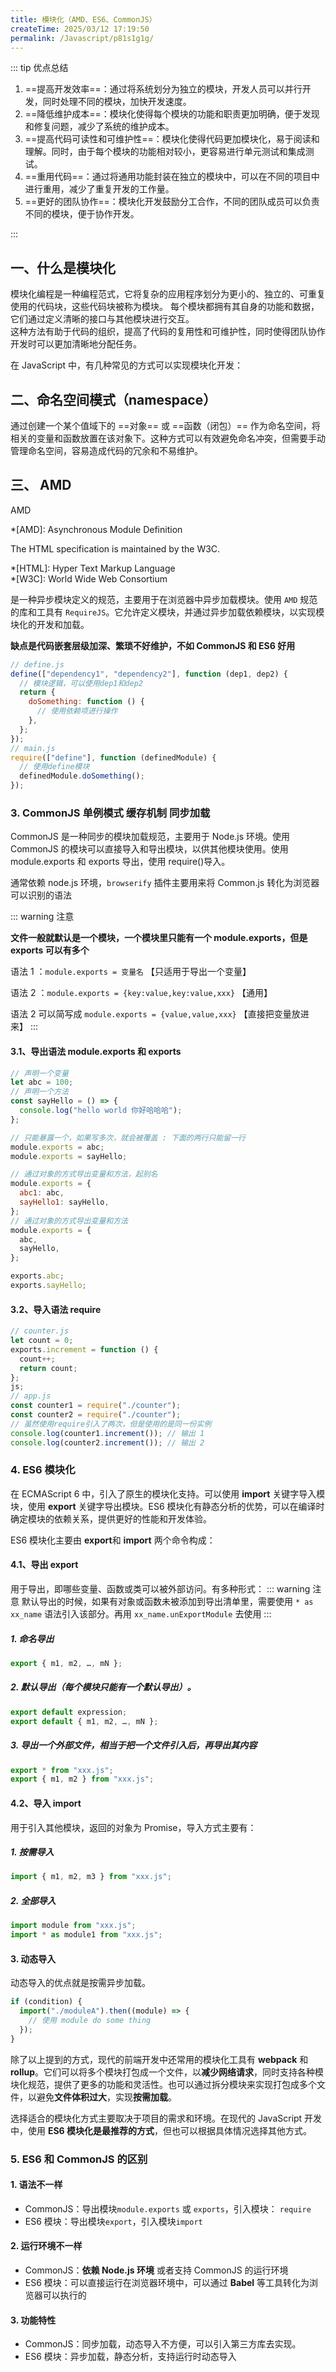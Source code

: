 ```yaml
---
title: 模块化（AMD、ES6、CommonJS）
createTime: 2025/03/12 17:19:50
permalink: /Javascript/p81s1g1g/
---
```


::: tip 优点总结

1.  ==提高开发效率==：通过将系统划分为独立的模块，开发人员可以并行开发，同时处理不同的模块，加快开发速度。
2.  ==降低维护成本==：模块化使得每个模块的功能和职责更加明确，便于发现和修复问题，减少了系统的维护成本。
3.  ==提高代码可读性和可维护性==：模块化使得代码更加模块化，易于阅读和理解。同时，由于每个模块的功能相对较小，更容易进行单元测试和集成测试。
4.  ==重用代码==：通过将通用功能封装在独立的模块中，可以在不同的项目中进行重用，减少了重复开发的工作量。
5.  ==更好的团队协作==：模块化开发鼓励分工合作，不同的团队成员可以负责不同的模块，便于协作开发。

:::

## 一、什么是模块化

模块化编程是一种编程范式，它将复杂的应用程序划分为更小的、独立的、可重复使用的代码块，这些代码块被称为模块。
每个模块都拥有其自身的功能和数据，它们通过定义清晰的接口与其他模块进行交互。  
这种方法有助于代码的组织，提高了代码的复用性和可维护性，同时使得团队协作开发时可以更加清晰地分配任务。

在 JavaScript 中，有几种常见的方式可以实现模块化开发：

## 二、命名空间模式（namespace）

通过创建一个某个值域下的 ==对象== 或 ==函数（闭包）== 作为命名空间，将相关的变量和函数放置在该对象下。这种方式可以有效避免命名冲突，但需要手动管理命名空间，容易造成代码的冗余和不易维护。

## 三、 AMD 
 AMD 

*[AMD]: Asynchronous Module Definition

The HTML specification is maintained by the W3C.

*[HTML]: Hyper Text Markup Language  
*[W3C]:  World Wide Web Consortium  


是一种异步模块定义的规范，主要用于在浏览器中异步加载模块。使用 `AMD` 规范的库和工具有 `RequireJS`。它允许定义模块，并通过异步加载依赖模块，以实现模块化的开发和加载。

**缺点是代码嵌套层级加深、繁琐不好维护，不如 CommonJS 和 ES6 好用**

```js
// define.js
define(["dependency1", "dependency2"], function (dep1, dep2) {
  // 模块逻辑，可以使用dep1和dep2
  return {
    doSomething: function () {
      // 使用依赖项进行操作
    },
  };
});
// main.js
require(["define"], function (definedModule) {
  // 使用define模块
  definedModule.doSomething();
});
```

### 3. CommonJS <Badge>单例模式</Badge> <Badge>缓存机制</Badge> <Badge>同步加载</Badge>

CommonJS 是一种同步的模块加载规范，主要用于 Node.js 环境。使用 CommonJS 的模块可以直接导入和导出模块，以供其他模块使用。使用 module.exports 和 exports 导出，使用 require()导入。

通常依赖 node.js 环境，`browserify` 插件主要用来将 Common.js 转化为浏览器可以识别的语法

::: warning 注意

**文件一般就默认是一个模块，一个模块里只能有一个 module.exports，但是 exports 可以有多个**

语法 1 ：`module.exports = 变量名` 【只适用于导出一个变量】

语法 2 ：`module.exports = {key:value,key:value,xxx}` 【通用】

语法 2 可以简写成 `module.exports = {value,value,xxx}` 【直接把变量放进来】
:::

#### 3.1、导出语法 module.exports 和 exports

```js :collapsed-lines
// 声明一个变量
let abc = 100;
// 声明一个方法
const sayHello = () => {
  console.log("hello world 你好哈哈哈");
};

// 只能暴露一个，如果写多次，就会被覆盖 : 下面的两行只能留一行
module.exports = abc;
module.exports = sayHello;

// 通过对象的方式导出变量和方法，起别名
module.exports = {
  abc1: abc,
  sayHello1: sayHello,
};
// 通过对象的方式导出变量和方法
module.exports = {
  abc,
  sayHello,
};

exports.abc;
exports.sayHello;
```

#### 3.2、导入语法 require

```js
// counter.js
let count = 0;
exports.increment = function () {
  count++;
  return count;
};
js;
// app.js
const counter1 = require("./counter");
const counter2 = require("./counter");
// 虽然使用require引入了两次，但是使用的是同一份实例
console.log(counter1.increment()); // 输出 1
console.log(counter2.increment()); // 输出 2
```

### 4. ES6 模块化

在 ECMAScript 6 中，引入了原生的模块化支持。可以使用 **import** 关键字导入模块，使用 **export** 关键字导出模块。ES6 模块化有静态分析的优势，可以在编译时确定模块的依赖关系，提供更好的性能和开发体验。

ES6 模块化主要由 **export**和 **import** 两个命令构成：

#### 4.1、导出 export

用于导出，即哪些变量、函数或类可以被外部访问。有多种形式：
::: warning 注意
默认导出的时候，如果有对象或函数未被添加到导出清单里，需要使用 `* as xx_name` 语法引入该部分。再用 `xx_name.unExportModule` 去使用
:::

##### 1. 命名导出

```js
export { m1, m2, …, mN };
```

##### 2. 默认导出（每个模块只能有一个默认导出）。

```js
export default expression;
export default { m1, m2, …, mN };
```

##### 3. 导出一个外部文件，相当于把一个文件引入后，再导出其内容

```js
export * from "xxx.js";
export { m1, m2 } from "xxx.js";
```

#### 4.2、导入 import

用于引入其他模块，返回的对象为 Promise，导入方式主要有：

##### 1. 按需导入

```js
import { m1, m2, m3 } from "xxx.js";
```

##### 2. 全部导入

```js
import module from "xxx.js";
import * as module1 from "xxx.js";
```

#### 3. 动态导入

动态导入的优点就是按需异步加载。

```js
if (condition) {
  import("./moduleA").then((module) => {
    // 使用 module do some thing
  });
}
```

除了以上提到的方式，现代的前端开发中还常用的模块化工具有 **webpack** 和 **rollup**。它们可以将多个模块打包成一个文件，以**减少网络请求**，同时支持各种模块化规范，提供了更多的功能和灵活性。也可以通过拆分模块来实现打包成多个文件，以避免**文件体积过大**，实现**按需加载**。

选择适合的模块化方式主要取决于项目的需求和环境。在现代的 JavaScript 开发中，使用 **ES6 模块化是最推荐的方式**，但也可以根据具体情况选择其他方式。

### 5. ES6 和 CommonJS 的区别

#### 1. 语法不一样

- CommonJS：导出模块`module.exports` 或 `exports`，引入模块： `require`
- ES6 模块：导出模块`export`，引入模块`import`

#### 2. 运行环境不一样

- CommonJS：**依赖 Node.js 环境** 或者支持 CommonJS 的运行环境
- ES6 模块：可以直接运行在浏览器环境中，可以通过 **Babel** 等工具转化为浏览器可以执行的

#### 3. 功能特性

- CommonJS：同步加载，动态导入不方便，可以引入第三方库去实现。
- ES6 模块：异步加载，静态分析，支持运行时动态导入
